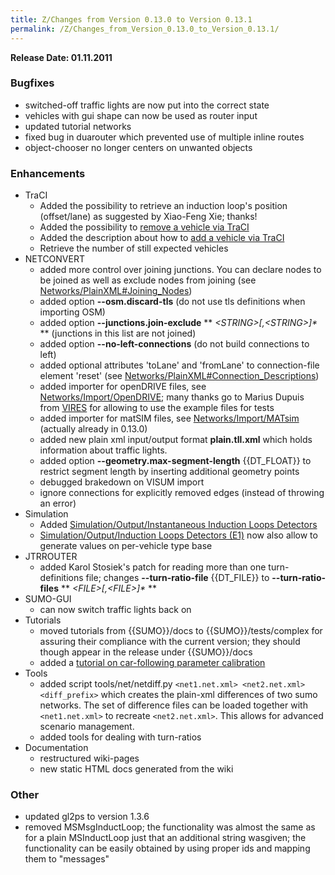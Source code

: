 ```yaml
---
title: Z/Changes from Version 0.13.0 to Version 0.13.1
permalink: /Z/Changes_from_Version_0.13.0_to_Version_0.13.1/
---
```


**Release Date: 01.11.2011**

### Bugfixes

- switched-off traffic lights are now put into the correct state
- vehicles with gui shape can now be used as router input
- updated tutorial networks
- fixed bug in duarouter which prevented use of multiple inline routes
- object-chooser no longer centers on unwanted objects

### Enhancements

- TraCI
  - Added the possibility to retrieve an induction loop's position
    (offset/lane) as suggested by Xiao-Feng Xie; thanks\!
  - Added the possibility to [remove a vehicle via TraCI](../TraCI/Change_Vehicle_State.md)
  - Added the description about how to [add a vehicle via TraCI](../TraCI/Change_Vehicle_State.md)
  - Retrieve the number of still expected vehicles
- NETCONVERT
  - added more control over joining junctions. You can declare nodes
    to be joined as well as exclude nodes from joining (see
    [Networks/PlainXML\#Joining_Nodes](../Networks/PlainXML.md#joining_nodes))
  - added option **--osm.discard-tls** (do not use tls definitions when importing OSM)
  - added option **--junctions.join-exclude** ** *<STRING\>\[,<STRING\>\]\** ** (junctions in this list are not joined)
  - added option **--no-left-connections** (do not build connections to left)
  - added optional attributes 'toLane' and 'fromLane' to
    connection-file element 'reset' (see
    [Networks/PlainXML\#Connection_Descriptions](../Networks/PlainXML.md#connection_descriptions))
  - added importer for openDRIVE files, see
    [Networks/Import/OpenDRIVE](../Networks/Import/OpenDRIVE.md);
    many thanks go to Marius Dupuis from
    [VIRES](http://www.vires.com/) for allowing to use the example
    files for tests
  - added importer for matSIM files, see
    [Networks/Import/MATsim](../Networks/Import/MATsim.md)
    (actually already in 0.13.0)
  - added new plain xml input/output format **plain.tll.xml** which
    holds information about traffic lights.
  - added option **--geometry.max-segment-length** {{DT_FLOAT}} to restrict segment length by inserting additional
    geometry points
  - debugged brakedown on VISUM import
  - ignore connections for explicitly removed edges (instead of
    throwing an error)
- Simulation
  - Added [Simulation/Output/Instantaneous Induction Loops Detectors](../Simulation/Output/Instantaneous_Induction_Loops_Detectors.md)
  - [Simulation/Output/Induction Loops Detectors (E1)](../Simulation/Output/Induction_Loops_Detectors_(E1).md)
    now also allow to generate values on per-vehicle type base
- JTRROUTER
  - added Karol Stosiek's patch for reading more than one turn-definitions file; changes **--turn-ratio-file** {{DT_FILE}} to **--turn-ratio-files** ** *<FILE\>\[,<FILE\>\]\** **
- SUMO-GUI
  - can now switch traffic lights back on
- Tutorials
  - moved tutorials from {{SUMO}}/docs to {{SUMO}}/tests/complex for assuring their
    compliance with the current version; they should though appear
    in the release under {{SUMO}}/docs
  - added a [tutorial on car-following parameter calibration](../Tutorials/Calibration/San_Pablo_Dam.md)
- Tools
  - added script tools/net/netdiff.py `<net1.net.xml> <net2.net.xml> <diff_prefix>` which creates the plain-xml
    differences of two sumo networks. The set of difference files
    can be loaded together with `<net1.net.xml>` to recreate `<net2.net.xml>`. This allows for advanced scenario
    management.
  - added tools for dealing with turn-ratios
- Documentation
  - restructured wiki-pages
  - new static HTML docs generated from the wiki

### Other

- updated gl2ps to version 1.3.6
- removed MSMsgInductLoop; the functionality was almost the same as
for a plain MSInductLoop just that an additional string wasgiven;
the functionality can be easily obtained by using proper ids and
mapping them to "messages"